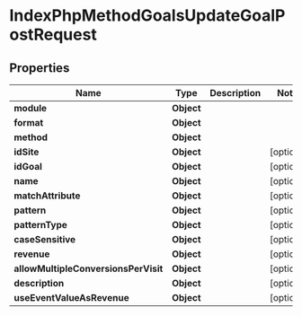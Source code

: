 

# IndexPhpMethodGoalsUpdateGoalPostRequest


## Properties

| Name | Type | Description | Notes |
|------------ | ------------- | ------------- | -------------|
|**module** | **Object** |  |  |
|**format** | **Object** |  |  |
|**method** | **Object** |  |  |
|**idSite** | **Object** |  |  [optional] |
|**idGoal** | **Object** |  |  [optional] |
|**name** | **Object** |  |  [optional] |
|**matchAttribute** | **Object** |  |  [optional] |
|**pattern** | **Object** |  |  [optional] |
|**patternType** | **Object** |  |  [optional] |
|**caseSensitive** | **Object** |  |  [optional] |
|**revenue** | **Object** |  |  [optional] |
|**allowMultipleConversionsPerVisit** | **Object** |  |  [optional] |
|**description** | **Object** |  |  [optional] |
|**useEventValueAsRevenue** | **Object** |  |  [optional] |




